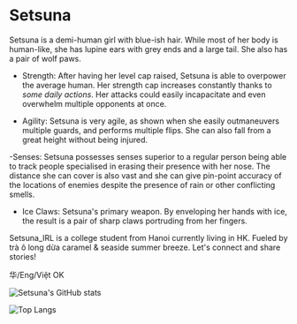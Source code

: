 # Setsuna

Setsuna is a demi-human girl with blue-ish hair. While most of her body is human-like, she has lupine ears with grey ends and a large tail. She also has a pair of wolf paws.

- Strength: After having her level cap raised, Setsuna is able to overpower the average human. Her strength cap increases constantly thanks to _some daily actions_. Her attacks could easily incapacitate and even overwhelm multiple opponents at once.

- Agility: Setsuna is very agile, as shown when she easily outmaneuvers multiple guards, and performs multiple flips. She can also fall from a great height without being injured.

 -Senses: Setsuna possesses senses superior to a regular person being able to track people specialised in erasing their presence with her nose. The distance she can cover is also vast and she can give pin-point accuracy of the locations of enemies despite the presence of rain or other conflicting smells.

- Ice Claws: Setsuna's primary weapon. By enveloping her hands with ice, the result is a pair of sharp claws portruding from her fingers.

Setsuna_IRL is a college student from Hanoi currently living in HK. Fueled by trà ô long dừa caramel & seaside summer breeze. Let's connect and share stories!

华/Eng/Việt OK

![Setsuna's GitHub stats](https://github-readme-stats.vercel.app/api?username=puff-dayo&show_icons=true&theme=transparent&hide_rank=true&hide_border=true)

![Top Langs](https://github-readme-stats.vercel.app/api/top-langs/?username=puff-dayo&layout=compact&theme=transparent&hide_border=true)
